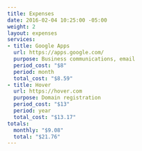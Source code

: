 ```yaml
---
title: Expenses
date: 2016-02-04 10:25:00 -05:00
weight: 2
layout: expenses
services:
- title: Google Apps
  url: https://apps.google.com/
  purpose: Business communications, email
  period_cost: "$8"
  period: month
  total_cost: "$8.59"
- title: Hover
  url: https://hover.com
  purpose: Domain registration
  period_cost: "$13"
  period: year
  total_cost: "$13.17"
totals:
  monthly: "$9.08"
  total: "$21.76"
---
```


